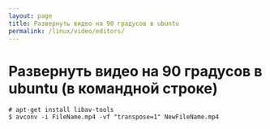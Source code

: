 ```yaml
---
layout: page
title: Развернуть видео на 90 градусов в ubuntu
permalink: /linux/video/editors/
---
```


# Развернуть видео на 90 градусов в ubuntu (в командной строке)


    # apt-get install libav-tools
    $ avconv -i FileName.mp4 -vf "transpose=1" NewFileName.mp4
